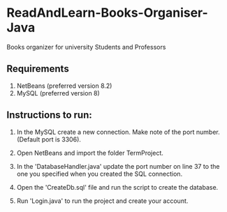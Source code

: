 # ReadAndLearn-Books-Organiser-Java
Books organizer for university Students and Professors

## Requirements

1) NetBeans	(preferred version 8.2)
2) MySQL 	(preferred version 8)

## Instructions to run:
1) In the MySQL create a new connection. Make note of the port number.(Default port is 3306).

2) Open NetBeans and import the folder TermProject.

3) In the 'DatabaseHandler.java' update the port number on line 37 to the one you specified when you created the SQL connection.

4) Open the 'CreateDb.sql' file and run the script to create the database.

5) Run 'Login.java' to run the project and create your account.
